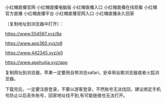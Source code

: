 小红帽直播官网
小红帽直播电脑版
小红帽直播入口
小红帽直播在线观看
小红帽官方直播
小红帽直播平台
小红帽直播官网入口
小红帽直播永久回家
 
（复制地址到浏览器中打开）：

https://www.554567.xyz/8a

https://www.app360.xyz/q9

https://www.442345.xyz/e0

https://www.apphuijia.xyz/app

复制网址到浏览器，苹果一定要用自带浏览safari，安卓用谷歌浏览器或者火狐浏览器。

下载完后，一定要注册登录，不要以游客登录，不然账号无法找回，建议绑定手机号防止以后丢失账号，回家地址找不到,有可能链接也无法打开。
